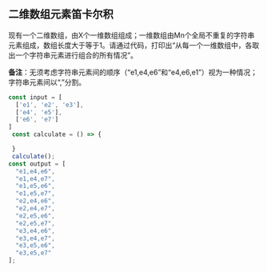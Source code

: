 二维数组元素笛卡尔积
------

现有一个二维数组，由X个一维数组组成；一维数组由Mn个全局不重复的字符串元素组成，数组长度大于等于1。请通过代码，打印出“从每一个一维数组中，各取出一个字符串元素进行组合的所有情况”。

**备注**：无须考虑字符串元素间的顺序（“e1,e4,e6”和“e4,e6,e1”）视为一种情况；字符串元素间以“,”分割。

```javaScript
const input = [
  ['e1', 'e2', 'e3'],
  ['e4', 'e5'],
  ['e6', 'e7']
]
 const calculate = () => {

 }
 calculate();
const output = [
  "e1,e4,e6",
  "e1,e4,e7",
  "e1,e5,e6",
  "e1,e5,e7",
  "e2,e4,e6",
  "e2,e4,e7",
  "e2,e5,e6",
  "e2,e5,e7",
  "e3,e4,e6",
  "e3,e4,e7",
  "e3,e5,e6",
  "e3,e5,e7"
];
```

